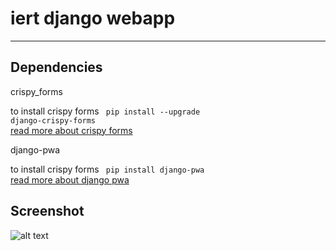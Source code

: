 # iert django webapp
_______________________________________


Dependencies
------------

 crispy_forms

 to install crispy forms <code>  pip install --upgrade django-crispy-forms </code>
  <br/>
  <a href="https://django-crispy-forms.readthedocs.io/en/latest/install.html" target="_blank">read more about crispy forms</a>

  django-pwa

  to install crispy forms <code>  pip install django-pwa </code>
  <br/>
  <a href="https://pypi.org/project/django-pwa/" target="_blank">read more about django pwa</a>


 Screenshot  
------------

  ![alt text](https://github.com/itsvinayak/iert_django_webapp/blob/master/screen.png)
